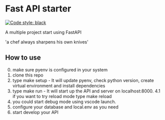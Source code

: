 # Fast API starter
[![Code style: black](https://img.shields.io/badge/code%20style-black-000000.svg)](https://github.com/psf/black)

A multiple project start using FastAPI

'a chef always sharpens his own knives'

## How to use
0. make sure pyenv is configured in your system
1. clone this repo
2. type make setup - It will update pyenv, check python version, create virtual environment and install dependencies
4. type make run - It will start up the API and server on localhost:8000.
4.1 if you want to try reload mode type make reload
5. you could start debug mode using vscode launch.
6. configure your database and local.env as you need
6. start develop your API



